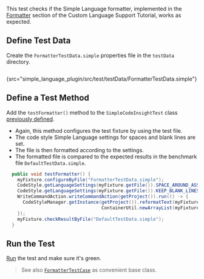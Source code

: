 [//]: # (title: 5. Formatter Test)

<!-- Copyright 2000-2020 JetBrains s.r.o. and other contributors. Use of this source code is governed by the Apache 2.0 license that can be found in the LICENSE file. -->

This test checks if the Simple Language formatter, implemented in the [Formatter](formatter.md) section of the Custom Language Support Tutorial, works as expected.

## Define Test Data
Create the `FormatterTestData.simple` properties file in the `testData` directory.

```bash
```
{src="simple_language_plugin/src/test/testData/FormatterTestData.simple"}

## Define a Test Method
Add the `testFormatter()` method to the `SimpleCodeInsightTest` class [previously defined](completion_test.md#define-a-test).
* Again, this method configures the test fixture by using the test file.
* The code style Simple Language settings for spaces and blank lines are set.
* The file is then formatted according to the settings.
* The formatted file is compared to the expected results in the benchmark file `DefaultTestData.simple`.

```java
  public void testFormatter() {
    myFixture.configureByFile("FormatterTestData.simple");
    CodeStyle.getLanguageSettings(myFixture.getFile()).SPACE_AROUND_ASSIGNMENT_OPERATORS = true;
    CodeStyle.getLanguageSettings(myFixture.getFile()).KEEP_BLANK_LINES_IN_CODE = 2;
    WriteCommandAction.writeCommandAction(getProject()).run(() -> {
      CodeStyleManager.getInstance(getProject()).reformatText(myFixture.getFile(),
                                   ContainerUtil.newArrayList(myFixture.getFile().getTextRange()));
    });
    myFixture.checkResultByFile("DefaultTestData.simple");
  }
```

## Run the Test
[Run](completion_test.md#run-the-test) the test and make sure it's green.

 >  See also [`FormatterTestCase`](upsource:///platform/testFramework/src/com/intellij/psi/formatter/FormatterTestCase.java) as convenient base class.
